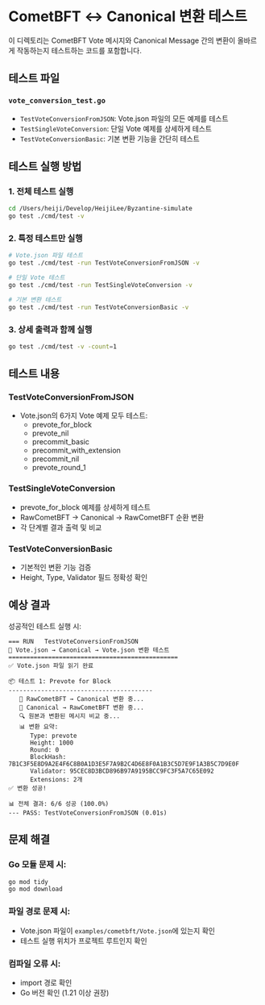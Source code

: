 # CometBFT ↔ Canonical 변환 테스트

이 디렉토리는 CometBFT Vote 메시지와 Canonical Message 간의 변환이 올바르게 작동하는지 테스트하는 코드를 포함합니다.

## 테스트 파일

### `vote_conversion_test.go`
- `TestVoteConversionFromJSON`: Vote.json 파일의 모든 예제를 테스트
- `TestSingleVoteConversion`: 단일 Vote 예제를 상세하게 테스트
- `TestVoteConversionBasic`: 기본 변환 기능을 간단히 테스트

## 테스트 실행 방법

### 1. 전체 테스트 실행
```bash
cd /Users/heiji/Develop/HeijiLee/Byzantine-simulate
go test ./cmd/test -v
```

### 2. 특정 테스트만 실행
```bash
# Vote.json 파일 테스트
go test ./cmd/test -run TestVoteConversionFromJSON -v

# 단일 Vote 테스트
go test ./cmd/test -run TestSingleVoteConversion -v

# 기본 변환 테스트
go test ./cmd/test -run TestVoteConversionBasic -v
```

### 3. 상세 출력과 함께 실행
```bash
go test ./cmd/test -v -count=1
```

## 테스트 내용

### TestVoteConversionFromJSON
- Vote.json의 6가지 Vote 예제 모두 테스트:
  - prevote_for_block
  - prevote_nil
  - precommit_basic
  - precommit_with_extension
  - precommit_nil
  - prevote_round_1

### TestSingleVoteConversion
- prevote_for_block 예제를 상세하게 테스트
- RawCometBFT → Canonical → RawCometBFT 순환 변환
- 각 단계별 결과 출력 및 비교

### TestVoteConversionBasic
- 기본적인 변환 기능 검증
- Height, Type, Validator 필드 정확성 확인

## 예상 결과

성공적인 테스트 실행 시:
```
=== RUN   TestVoteConversionFromJSON
🧪 Vote.json → Canonical → Vote.json 변환 테스트
===============================================
✅ Vote.json 파일 읽기 완료

📦 테스트 1: Prevote for Block
----------------------------------------
   🔄 RawCometBFT → Canonical 변환 중...
   🔄 Canonical → RawCometBFT 변환 중...
   🔍 원본과 변환된 메시지 비교 중...
   📊 변환 요약:
      Type: prevote
      Height: 1000
      Round: 0
      BlockHash: 7B1C3F5E8D9A2E4F6C8B0A1D3E5F7A9B2C4D6E8F0A1B3C5D7E9F1A3B5C7D9E0F
      Validator: 95CEC8D3BCD896B97A9195BCC9FC3F5A7C65E092
      Extensions: 2개
✅ 변환 성공!

📊 전체 결과: 6/6 성공 (100.0%)
--- PASS: TestVoteConversionFromJSON (0.01s)
```

## 문제 해결

### Go 모듈 문제 시:
```bash
go mod tidy
go mod download
```

### 파일 경로 문제 시:
- Vote.json 파일이 `examples/cometbft/Vote.json`에 있는지 확인
- 테스트 실행 위치가 프로젝트 루트인지 확인

### 컴파일 오류 시:
- import 경로 확인
- Go 버전 확인 (1.21 이상 권장)

